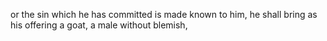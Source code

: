 or the sin which he has committed is made known to him, he shall bring as his offering a goat, a male without blemish,
